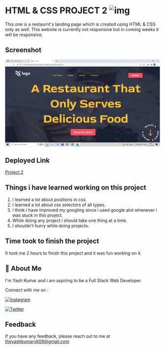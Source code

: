 
# HTML & CSS PROJECT 2 ![img](https://img.shields.io/badge/PROJECT%202-HTML%20%26%20CSS-orange)

This one is a restaurnt's landing page which is created using HTML & CSS only as well. This website is currently not responsive but in coming weeks it will be responsive.
## Screenshot

![Project 2 Screenshot](./Project%202.png)


## Deployed Link

[Project 2](https://projecttwoo.netlify.app/)


## Things i have learned working on this project

1. I learned a lot about positions in css.
2. I learned a lot about css selectors of all types.
3. I think i have improved my googling since i used google alot whenever i was stuck in this project.
4. While doing any project i should take one thing at a time.
5. I shouldn't hurry while doing projects.
## Time took to finish the project

It took me 2 hours to finish this project and it was fun working on it.
## 🚀 About Me
I'm Yash Kumar and i am aspiring to be a Full Stack Web Developer.

Connect with me on :

[![Instagram](https://img.shields.io/badge/Instagram-%23E4405F.svg?style=for-the-badge&logo=Instagram&logoColor=white)](https://www.instagram.com/theyash_yk09/)

[![Twitter](https://img.shields.io/badge/Twitter-%231DA1F2.svg?style=for-the-badge&logo=Twitter&logoColor=white)](https://www.twitter.com/theyash_yk09/)

## Feedback

If you have any feedback, please reach out to me at theyashkumaryk09@gmail.com

